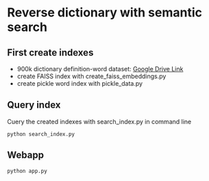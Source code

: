 # Reverse dictionary with semantic search

## First create indexes
- 900k dictionary definition-word dataset: [Google Drive Link](https://drive.google.com/file/d/1XbiQJidncJmvhr-hm9ai_9zNJ6J75i9g/view?usp=sharing)
- create FAISS index with create_faiss_embeddings.py
- create pickle word index with pickle_data.py
  
## Query index
Cuery the created indexes with search_index.py in command line
```
python search_index.py
```

## Webapp
```
python app.py
```
